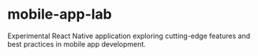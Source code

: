 # mobile-app-lab
Experimental React Native application exploring cutting-edge features and best practices in mobile app development.
